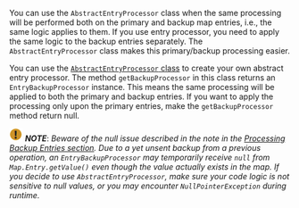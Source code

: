 
You can use the `AbstractEntryProcessor` class when the same processing will be performed both on the primary and backup map entries, i.e., the same logic applies to them. If you use entry processor, you need to apply the same logic to the backup entries separately. The `AbstractEntryProcessor` class makes this primary/backup processing easier.

You can use the [`AbstractEntryProcessor` class](http://docs.hazelcast.org/docs/latest/javadoc/com/hazelcast/map/AbstractEntryProcessor.html) to create your own abstract entry processor. The method `getBackupProcessor` in this class returns an `EntryBackupProcessor` instance. This means the same processing will be applied to both the primary and backup entries. If you want to apply the processing only upon the primary entries, make the `getBackupProcessor` method return null. 

![image](../../images/NoteSmall.jpg) ***NOTE***: *Beware of the null issue described in the note in the [Processing Backup Entries section](02_Processing_Backup_Entries.md). Due to a yet unsent backup from a previous operation, an `EntryBackupProcessor` may temporarily receive `null` from `Map.Entry.getValue()` even though the value actually exists in the map. If you decide to use `AbstractEntryProcessor`, make sure your code logic is not sensitive to null values, or you may encounter `NullPointerException` during runtime.*
